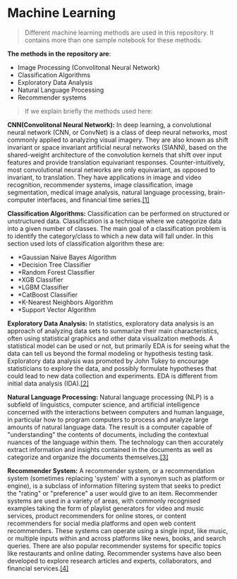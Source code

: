# Machine Learning

>Different machine learning methods are used in this repository. It contains more than one sample notebook for these methods.

**The methods in the repository are**: 

  * Image Processing (Convolitonal Neural Network)
  * Classification Algorithms
  * Exploratory Data Analysis
  * Natural Language Processing
  * Recommender systems

>If we explain briefly the methods used here:

**CNN(Convolitonal Neural Network):** In deep learning, a convolutional neural network (CNN, or ConvNet) is a class of deep neural networks, most commonly applied to analyzing visual imagery. They are also known as shift invariant or space invariant artificial neural networks (SIANN), based on the shared-weight architecture of the convolution kernels that shift over input features and provide translation equivariant responses. Counter-intuitively, most convolutional neural networks are only equivariant, as opposed to invariant, to translation. They have applications in image and video recognition, recommender systems, image classification, image segmentation, medical image analysis, natural language processing, brain-computer interfaces, and financial time series.[[1]](https://en.wikipedia.org/wiki/Convolutional_neural_network)

**Classification Algorithms:** Classification can be performed on structured or unstructured data. Classification is a technique where we categorize data into a given number of classes. The main goal of a classification problem is to identify the category/class to which a new data will fall under. In this section used lots of classification algorithm these are: 

  * *Gaussian Naive Bayes Algorithm 
  * *Decision Tree Classifier
  * *Random Forest Classifier
  * *XGB Classifier
  * *LGBM Classifier
  * *CatBoost Classifier
  * *K-Nearest Neighbors Algorithm
  * *Support Vector Algorithm

**Exploratory Data Analysis:** In statistics, exploratory data analysis is an approach of analyzing data sets to summarize their main characteristics, often using statistical graphics and other data visualization methods. A statistical model can be used or not, but primarily EDA is for seeing what the data can tell us beyond the formal modeling or hypothesis testing task. Exploratory data analysis was promoted by John Tukey to encourage statisticians to explore the data, and possibly formulate hypotheses that could lead to new data collection and experiments. EDA is different from initial data analysis (IDA).[[2]](https://en.wikipedia.org/wiki/Exploratory_data_analysis)

**Natural Language Processing:** Natural language processing (NLP) is a subfield of linguistics, computer science, and artificial intelligence concerned with the interactions between computers and human language, in particular how to program computers to process and analyze large amounts of natural language data. The result is a computer capable of "understanding" the contents of documents, including the contextual nuances of the language within them. The technology can then accurately extract information and insights contained in the documents as well as categorize and organize the documents themselves.[[3]](https://en.wikipedia.org/wiki/Natural_language_processing)

**Recommender System:** A recommender system, or a recommendation system (sometimes replacing 'system' with a synonym such as platform or engine), is a subclass of information filtering system that seeks to predict the "rating" or "preference" a user would give to an item. Recommender systems are used in a variety of areas, with commonly recognised examples taking the form of playlist generators for video and music services, product recommenders for online stores, or content recommenders for social media platforms and open web content recommenders. These systems can operate using a single input, like music, or multiple inputs within and across platforms like news, books, and search queries. There are also popular recommender systems for specific topics like restaurants and online dating. Recommender systems have also been developed to explore research articles and experts, collaborators, and financial services.[[4]](https://en.wikipedia.org/wiki/Recommender_system)

